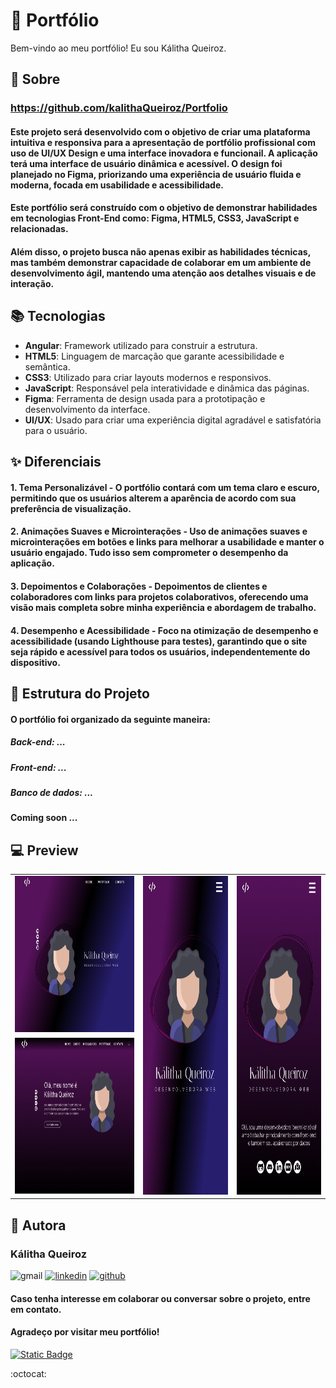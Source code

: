# 🎯 Portfólio

Bem-vindo ao meu portfólio! Eu sou Kálitha Queiroz.

## 📌 Sobre
### **https://github.com/kalithaQueiroz/Portfolio**
#### Este projeto será desenvolvido com o objetivo de criar uma plataforma intuitiva e responsiva para a apresentação de portfólio profissional com uso de **UI/UX Design** e uma interface inovadora e funcionail. A aplicação terá uma interface de usuário dinâmica e acessível. O design foi planejado no Figma, priorizando uma experiência de usuário fluida e moderna, focada em usabilidade e acessibilidade.
#### Este portfólio será construído com o objetivo de demonstrar habilidades em tecnologias Front-End como: **Figma**, **HTML5**, **CSS3**, **JavaScript** e  relacionadas.
#### Além disso, o projeto busca não apenas exibir as habilidades técnicas, mas também demonstrar capacidade de colaborar em um ambiente de desenvolvimento ágil, mantendo uma atenção aos detalhes visuais e de interação.

## 📚 Tecnologias

- **Angular**: Framework utilizado para construir a estrutura.
- **HTML5**: Linguagem de marcação que garante acessibilidade e semântica.
- **CSS3**: Utilizado para criar layouts modernos e responsivos.
- **JavaScript**: Responsável pela interatividade e dinâmica das páginas.
- **Figma**: Ferramenta de design usada para a prototipação e desenvolvimento da interface. 
- **UI/UX**: Usado para criar uma experiência digital agradável e satisfatória para o usuário.

## ✨ Diferenciais

#### 1. **Tema Personalizável** - O portfólio contará com um tema claro e escuro, permitindo que os usuários alterem a aparência de acordo com sua preferência de visualização.
#### 2. **Animações Suaves e Microinterações** - Uso de animações suaves e microinterações em botões e links para melhorar a usabilidade e manter o usuário engajado. Tudo isso sem comprometer o desempenho da aplicação.
#### 3. **Depoimentos e Colaborações** - Depoimentos de clientes e colaboradores com links para projetos colaborativos, oferecendo uma visão mais completa sobre minha experiência e abordagem de trabalho.
#### 4. **Desempenho e Acessibilidade** - Foco na otimização de desempenho e acessibilidade (usando Lighthouse para testes), garantindo que o site seja rápido e acessível para todos os usuários, independentemente do dispositivo.

## 🚧 Estrutura do Projeto

#### O portfólio foi organizado da seguinte maneira:

##### Back-end: ...
##### Front-end: ...
##### Banco de dados: ...

#### Coming soon ...

## 	💻 Preview
<table>
  <tr>
    <td><img src="src/assets/preview/desktop_home.png" alt="" height="250px"></td>
    <td rowspan="2"><img src="src/assets/preview/mobile_home.png" alt="" height="510px"></td>
    <td rowspan="2"><img src="src/assets/preview/mobile_content_header.png" alt="" height="510px"></td>
  </tr>
  <tr>
    <td><img src="src/assets/preview/desktop_content_header.png" alt="" height="250px"></td>
  </tr>
</table>

## 🤖 Autora
### Kálitha Queiroz

![gmail](https://github.com/user-attachments/assets/dc0d9553-464a-483f-86c4-1065bb911704)
[![linkedin](https://github.com/user-attachments/assets/922f432c-ea53-4810-a870-eeb5c291e1f9)](https://www.linkedin.com/in/kalitha-queiroz/)
[![github](https://github.com/user-attachments/assets/f8d2cba0-4b4d-4703-bca1-f8f2ba5450c9)](https://github.com/kalithaQueiroz)

#### Caso tenha interesse em colaborar ou conversar sobre o projeto, entre em contato.
#### Agradeço por visitar meu portfólio!
[![Static Badge](https://img.shields.io/badge/license-MIT-black)](https://github.com/kalithaQueiroz/Portfolio/blob/main/LICENSE)

:octocat:
